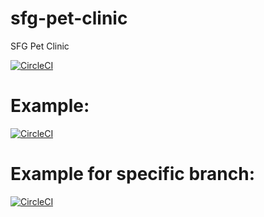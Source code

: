 # sfg-pet-clinic

SFG Pet Clinic

[![CircleCI](https://circleci.com/gh/blueoasis/sfg-pet-clinic.svg?style=svg)](https://circleci.com/gh/blueoasis/sfg-pet-clinic.svg?style=svg)

# Example:
[![CircleCI](https://circleci.com/gh/circleci/circleci-docs.svg?style=svg)](https://circleci.com/gh/circleci/circleci-docs)

# Example for specific branch:
[![CircleCI](https://circleci.com/gh/circleci/circleci-docs/tree/teesloane-patch-5.svg?style=svg)](https://circleci.com/gh/circleci/circleci-docs/?branch=teesloane-patch-5)
